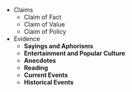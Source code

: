 - Claims
	- Claim of Fact
	- Claim of Value
	- Claim of Policy
- Evidence
	- **Sayings and Aphorisms**
	- **Entertainment and Popular Culture**
	- **Anecdotes**
	- **Reading**
	- **Current Events**
	- **Historical Events**